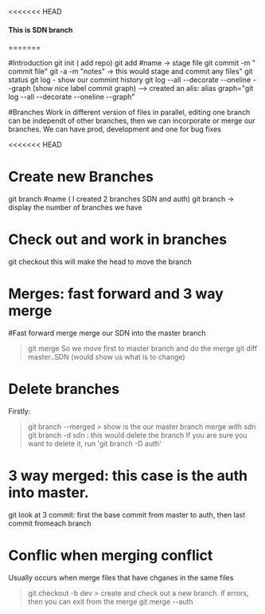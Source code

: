 <<<<<<< HEAD
#### This is  SDN branch #####
=======

#Introduction
git init ( add repo)
git add #name -> stage file
git commit -m " commit file"
git -a -m "notes" -> this would stage and commit any files"
git status 
git log - show our commint history
git log --all --decorate --oneline --graph (show nice label commit graph) --> created an alis: alias graph="git log --all --decorate --oneline --graph"



#Branches
Work in different version of files in parallel, editing one branch can be independt of other branches, then we can incorporate or merge our branches. We can have prod, development and one for bug fixes

<<<<<<< HEAD
# Create new Branches
git branch  #name ( I created 2 branches SDN and auth)
git branch  -> display the number of branches we have

# Check out and work in branches
git checkout <branch name>  this will  make the head to move the branch

# Merges: fast forward and 3 way merge
#Fast forward merge
merge our SDN into the master branch
>git merge <branch name>
So we move first to master branch and do the merge
> git diff master..SDN (would show us what is to change)

# Delete branches
Firstly: 
>git branch --merged > show is the our master branch merge with sdn
> git branch -d sdn : this would delete the branch
If you are sure you want to delete it, run 'git branch -D auth'

# 3 way merged: this case is the auth into master.
git look at 3 commit: first the base commit from master to auth, then last commit fromeach branch

# Conflic when merging conflict
Usually occurs when merge files that have chganes in the same files
> git checkout -b dev  > create and check out a new branch.
if errors, then you can exit from the merge
> git merge --auth


